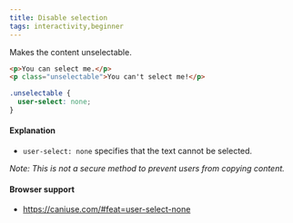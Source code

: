 ```yaml
---
title: Disable selection
tags: interactivity,beginner
---
```


Makes the content unselectable.

```html
<p>You can select me.</p>
<p class="unselectable">You can't select me!</p>
```

```css
.unselectable {
  user-select: none;
}
```

#### Explanation

- `user-select: none` specifies that the text cannot be selected.

_Note: This is not a secure method to prevent users from copying content._

#### Browser support

- https://caniuse.com/#feat=user-select-none
